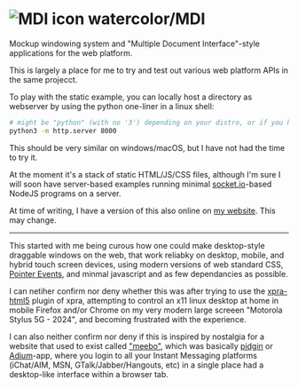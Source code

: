 # ![MDI icon](documentation/MDI_icon_48x48.png) watercolor/MDI

Mockup windowing system and "Multiple Document Interface"-style applications for the web platform.

This is largely a place for me to try and test out various web platform APIs in the same projecct.

To play with the static example, you can locally host a directory as webserver by using the python one-liner in a linux shell:

```sh
# might be "python" (with no '3') depending on your distro, or if you have "python-is-python3" installed.
python3 -m http.server 8000
```
This should be very similar on windows/macOS, but I have not had the time to try it.

At the moment it's a stack of static HTML/JS/CSS files, although I'm sure I will soon have server-based examples running minimal [socket.io](https://socket.io/)-based NodeJS programs on a server.

At time of writing, I have a version of this also online on [my website](www.96fps.net/MDI/MDI.html). This may change.

---

This started with me being curous how one could make desktop-style draggable windows on the web, that work reliabky on desktop, mobile, and hybrid touch screen devices, using modern versions of web standard CSS, [Pointer Events](https://developer.mozilla.org/en-US/docs/Web/API/Pointer_events), and minmal javascript and as few dependancies as possible. 

I can netiher confirm nor deny whether this was after trying to use the [xpra-html5](https://github.com/Xpra-org/xpra-html5) plugin of xpra, attempting to control an x11 linux desktop at home in mobile Firefox and/or Chrome on my very modern large screeen "Motorola Stylus 5G - 2024", and becoming frustrated with the experience. 

I can also neither confirm nor deny if this is inspired by nostalgia for a website that used to exist called ["meebo"](https://en.wikipedia.org/wiki/Meebo), which was basically [pidgin](https://pidgin.im/) or [Adium](https://en.wikipedia.org/wiki/Adium)-app, where you login to all your Instant Messaging platforms (iChat/AIM, MSN, GTalk/Jabber/Hangouts, etc) in a single place had a desktop-like interface within a browser tab.
